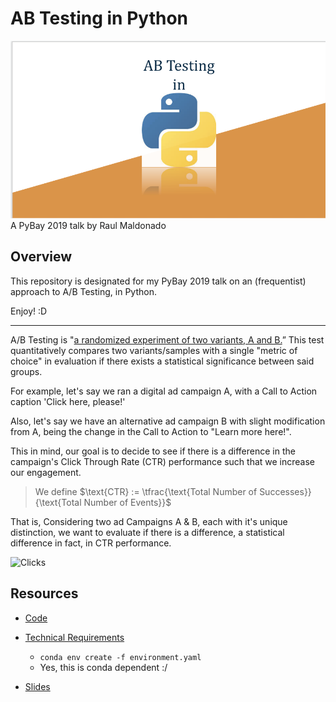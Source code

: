 # AB Testing in Python

![Logo](Resources/Images/Slides-Logo.png)
A PyBay 2019 talk
by Raul Maldonado

## Overview

This repository is designated for my PyBay 2019 talk on an (frequentist) approach to A/B Testing, in Python.

Enjoy! :D
______

A/B Testing is "[a randomized experiment of two variants, A and B.](https://en.wikipedia.org/wiki/A/B_testing)” This test quantitatively compares two variants/samples with a single "metric of choice" in evaluation if there exists a statistical significance between said groups.


For example, let's say we ran a digital ad campaign A, with a Call to Action caption 'Click here, please!' 

Also, let's say we have an alternative ad campaign B with slight modification from A, being the change in the Call to Action to "Learn more here!". 

This in mind, our goal is to decide to see if there is a difference in the campaign's Click Through Rate (CTR) performance such that we increase our engagement.

> We define $\text{CTR} := \tfrac{\text{Total Number of Successes}}{\text{Total Number of Events}}$

That is, Considering two ad Campaigns A & B, each with it's unique distinction, we want to evaluate if there is a difference, a statistical difference in fact, in CTR performance.


![Clicks](https://media.giphy.com/media/3ogwG8ByATNb5EOm8E/giphy.gif)

## Resources

* [Code](Code/ABTesting-Presentation-2019.ipynb)

* [Technical Requirements](Resources/technicalRequirements/environment.yaml)
    * ```conda env create -f environment.yaml```
    * Yes, this is conda dependent :/

* [Slides](https://docs.google.com/presentation/d/1nr8O-hS070yhBZoc5KtMQgEdremG0-oZP0ujUnocELc/edit?usp=sharing)